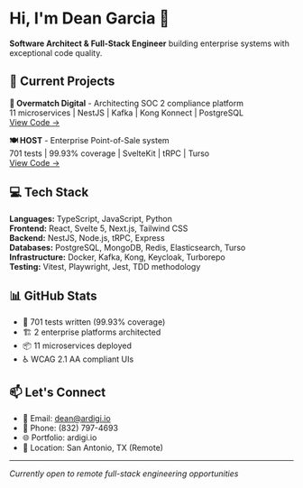 # Hi, I'm Dean Garcia 👋

**Software Architect & Full-Stack Engineer** building enterprise systems with exceptional code quality.

## 🎯 Current Projects

**🏢 Overmatch Digital** - Architecting SOC 2 compliance platform  
11 microservices | NestJS | Kafka | Kong Konnect | PostgreSQL  
[View Code →](https://github.com/Ardigi/Overmatch-Digital)

**🍽️ HOST** - Enterprise Point-of-Sale system  
701 tests | 99.93% coverage | SvelteKit | tRPC | Turso  
[View Code →](https://github.com/Ardigi/HOST)

## 💻 Tech Stack

**Languages:** TypeScript, JavaScript, Python  
**Frontend:** React, Svelte 5, Next.js, Tailwind CSS  
**Backend:** NestJS, Node.js, tRPC, Express  
**Databases:** PostgreSQL, MongoDB, Redis, Elasticsearch, Turso  
**Infrastructure:** Docker, Kafka, Kong, Keycloak, Turborepo  
**Testing:** Vitest, Playwright, Jest, TDD methodology  

## 📊 GitHub Stats

- 🧪 701 tests written (99.93% coverage)
- 🏗️ 2 enterprise platforms architected
- 📦 11 microservices deployed
- ♿ WCAG 2.1 AA compliant UIs

## 📫 Let's Connect

- 📧 Email: dean@ardigi.io
- 📱 Phone: (832) 797-4693
- 🌐 Portfolio: ardigi.io
- 📍 Location: San Antonio, TX (Remote)

---

*Currently open to remote full-stack engineering opportunities*
